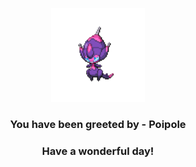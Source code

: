 <p align="center">
    <img src="https://raw.githubusercontent.com/PokeAPI/sprites/master/sprites/pokemon/803.png" width="150" height="150">
</p>
<h3 align="center">You have been greeted by - <b>Poipole</b></h3>
<h3 align="center">Have a wonderful day!</h3>
